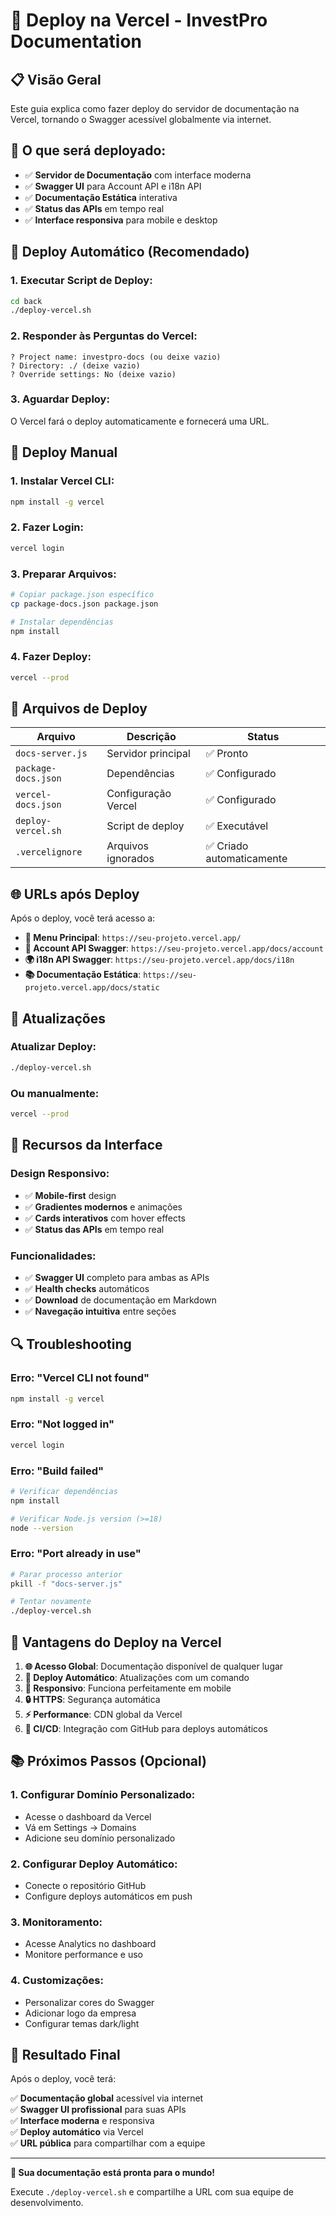 # 🚀 Deploy na Vercel - InvestPro Documentation

## 📋 **Visão Geral**

Este guia explica como fazer deploy do servidor de documentação na Vercel, tornando o Swagger acessível globalmente via internet.

## 🎯 **O que será deployado:**

- ✅ **Servidor de Documentação** com interface moderna
- ✅ **Swagger UI** para Account API e i18n API
- ✅ **Documentação Estática** interativa
- ✅ **Status das APIs** em tempo real
- ✅ **Interface responsiva** para mobile e desktop

## 🚀 **Deploy Automático (Recomendado)**

### 1. **Executar Script de Deploy:**
```bash
cd back
./deploy-vercel.sh
```

### 2. **Responder às Perguntas do Vercel:**
```
? Project name: investpro-docs (ou deixe vazio)
? Directory: ./ (deixe vazio)
? Override settings: No (deixe vazio)
```

### 3. **Aguardar Deploy:**
O Vercel fará o deploy automaticamente e fornecerá uma URL.

## 🔧 **Deploy Manual**

### 1. **Instalar Vercel CLI:**
```bash
npm install -g vercel
```

### 2. **Fazer Login:**
```bash
vercel login
```

### 3. **Preparar Arquivos:**
```bash
# Copiar package.json específico
cp package-docs.json package.json

# Instalar dependências
npm install
```

### 4. **Fazer Deploy:**
```bash
vercel --prod
```

## 📁 **Arquivos de Deploy**

| Arquivo | Descrição | Status |
|---------|-----------|--------|
| `docs-server.js` | Servidor principal | ✅ Pronto |
| `package-docs.json` | Dependências | ✅ Configurado |
| `vercel-docs.json` | Configuração Vercel | ✅ Configurado |
| `deploy-vercel.sh` | Script de deploy | ✅ Executável |
| `.vercelignore` | Arquivos ignorados | ✅ Criado automaticamente |

## 🌐 **URLs após Deploy**

Após o deploy, você terá acesso a:

- **📖 Menu Principal**: `https://seu-projeto.vercel.app/`
- **🔐 Account API Swagger**: `https://seu-projeto.vercel.app/docs/account`
- **🌍 i18n API Swagger**: `https://seu-projeto.vercel.app/docs/i18n`
- **📚 Documentação Estática**: `https://seu-projeto.vercel.app/docs/static`

## 🔄 **Atualizações**

### **Atualizar Deploy:**
```bash
./deploy-vercel.sh
```

### **Ou manualmente:**
```bash
vercel --prod
```

## 📱 **Recursos da Interface**

### **Design Responsivo:**
- ✅ **Mobile-first** design
- ✅ **Gradientes modernos** e animações
- ✅ **Cards interativos** com hover effects
- ✅ **Status das APIs** em tempo real

### **Funcionalidades:**
- ✅ **Swagger UI** completo para ambas as APIs
- ✅ **Health checks** automáticos
- ✅ **Download** de documentação em Markdown
- ✅ **Navegação intuitiva** entre seções

## 🔍 **Troubleshooting**

### **Erro: "Vercel CLI not found"**
```bash
npm install -g vercel
```

### **Erro: "Not logged in"**
```bash
vercel login
```

### **Erro: "Build failed"**
```bash
# Verificar dependências
npm install

# Verificar Node.js version (>=18)
node --version
```

### **Erro: "Port already in use"**
```bash
# Parar processo anterior
pkill -f "docs-server.js"

# Tentar novamente
./deploy-vercel.sh
```

## 🌟 **Vantagens do Deploy na Vercel**

1. **🌐 Acesso Global**: Documentação disponível de qualquer lugar
2. **🚀 Deploy Automático**: Atualizações com um comando
3. **📱 Responsivo**: Funciona perfeitamente em mobile
4. **🔒 HTTPS**: Segurança automática
5. **⚡ Performance**: CDN global da Vercel
6. **🔄 CI/CD**: Integração com GitHub para deploys automáticos

## 📚 **Próximos Passos (Opcional)**

### **1. Configurar Domínio Personalizado:**
- Acesse o dashboard da Vercel
- Vá em Settings → Domains
- Adicione seu domínio personalizado

### **2. Configurar Deploy Automático:**
- Conecte o repositório GitHub
- Configure deploys automáticos em push

### **3. Monitoramento:**
- Acesse Analytics no dashboard
- Monitore performance e uso

### **4. Customizações:**
- Personalizar cores do Swagger
- Adicionar logo da empresa
- Configurar temas dark/light

## 🎉 **Resultado Final**

Após o deploy, você terá:

✅ **Documentação global** acessível via internet  
✅ **Swagger UI profissional** para suas APIs  
✅ **Interface moderna** e responsiva  
✅ **Deploy automático** via Vercel  
✅ **URL pública** para compartilhar com a equipe  

---

**🚀 Sua documentação está pronta para o mundo!**

Execute `./deploy-vercel.sh` e compartilhe a URL com sua equipe de desenvolvimento.
